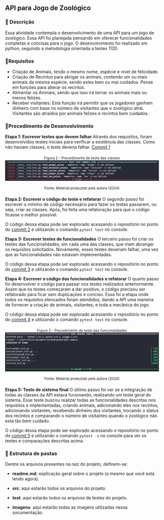 ## API para Jogo de Zoológico

### 📖 Descrição
Essa atividade contempla o desenvolvimento de uma API para um jogo de zoológico. Essa API foi planejada pensando em oferecer funcionalidades completas e concisas para o jogo. O desenvolvimento foi realizado em python, seguindo a metodologia orientada a testes TDD.

### 🔹Requisitos 
- Criação de Animais, tendo o mesmo nome, espécie e nível de felicidade.
- Criação de Recintos para abrigar os animais, contendo um ou mais animais da mesma espécie, sendo estes bem ou mal cuidados. Pense em funções para alterar os recintos. 
- Alimentar os Animais, sendo que isso irá tornar os animais mais ou menos felizes. 
- Receber visitantes: Esta função irá permitir que os jogadores ganhem dinheiro com base no número de visitantes que o zoológico atrai. Visitantes são atraídos por animais felizes e recintos bem cuidados. 

### 🔹Procedimento de Desenvolvimento
**Etapa 1: Escrever testes que devem falhar** 
Através dos requisitos, foram desenvolvidos testes iniciais para verificar a existência das classes. Como não haviam classes, o teste deveria falhar. [Commit 1](https://github.com/Paula-zp/ponderada1-semana3/commit/26c17fb51036de2e1c469e5d5885f0a3becec26f)

<div align = "center">
<sub> Figura 2 - Procedimento de teste das classes </sub>
<img src="./assets/classes_teste.png">

<sup> Fonte: Material produzido pela autora (2024) </sup>
</div>

**Etapa 2: Escrever o código do teste e refatorar** 
O segundo passo foi escrever o mínimo de código necessário para fazer os testes passarem, ou seja, criar as classes. Após, foi feita uma refatoração para que o código ficasse o melhor possível. 

O código dessa etapa pode ser explorado acessando o repositório no ponto do [commit 2](https://github.com/Paula-zp/ponderada1-semana3/commit/8f2be980780dbf32b545efffb732f2a282bc9094) e utilizando o comando `pytest test` no console.

**Etapa 3: Escrever testes de funcionalidades** 
O terceiro passo foi criar os testes das funcionalidades, em cada uma das classes, que iriam abranger os requisitos solicitados. Novamente, esses testes deveriam falhar, uma vez que as funcionalidades não estavam implementadas.

O código dessa etapa pode ser explorado acessando o repositório no ponto do [commit 3](https://github.com/Paula-zp/ponderada1-semana3/commit/62e60ac37e9d9055f8831b0a83887279af365896) e utilizando o comando `pytest test` no console.

**Etapa 4: Escrever o código das funcionalidades e refatorar** 
O quarto passo foi desenvolver o código para passar nos testes realizados anteriormente. Assim que os testes começaram a dar positivo, o código precisou ser refatorado para ficar sem duplicações e conciso. Essa foi a etapa onde todos os requisitos elencados foram atendidos, dando a API uma maneira de fornecer a criação de animais, visitantes, e toda a mecânica do jogo.

O código dessa etapa pode ser explorado acessando o repositório no ponto do [commit 4](https://github.com/Paula-zp/ponderada1-semana3/commit/59cd927950fad3f33ef56d4383d095b5f595ae50) e utilizando o comando `pytest test` no console.

<div align = "center">
<sub> Figura 2 - Procedimento de teste das funcionalidades </sub>
<img src="./assets/funcionalidades_teste.png">

<sup> Fonte: Material produzido pela autora (2024) </sup>
</div>

**Etapa 5: Teste de sistema final** 
O último passo foi ver se a integração de todas as classes da API estava fucionando, realizando um teste geral do sistema. Esse teste buscou realizar todas as funcionalidades descritas nos requisitos e implementadas, criando animais, adicionando eles nos recintos, adicionando visitantes, recebendo dinheiro dos visitantes, trocando o status dos recintos e comparando o número de visitantes quando o zoológico não está tão bem cuidado.

O código dessa etapa pode ser explorado acessando o repositório no ponto do [commit 5](https://github.com/Paula-zp/ponderada1-semana3/commit/2350a1e0eee09871183a41f22be6d5d4857dcfe0) e utilizando o comando `pytest -s` no console para ver os testes e comparações descritas acima.

### 📁 Estrutura de pastas

Dentre os arquivos presentes na raiz do projeto, definem-se:

- <b>readme.md</b>: explicação geral sobre o projeto (o mesmo que você está lendo agora).

- <b>src</b>: aqui estarão todos os arquivos do projeto.

- <b>test</b>: aqui estarão todos os arquivos de testes do projeto.

- <b>imagens</b>: aqui estarão todas as imagens utilizadas nessa socumentação.
